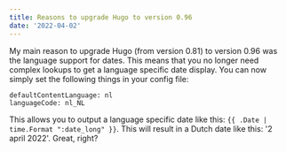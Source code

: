 ```yaml
---
title: Reasons to upgrade Hugo to version 0.96
date: '2022-04-02'
---
```


My main reason to upgrade Hugo (from version 0.81) to version 0.96 was the language support for dates. This means that you no longer need complex lookups to get a language specific date display. You can now simply set the following things in your config file:

```
defaultContentLanguage: nl
languageCode: nl_NL
```

This allows you to output a language specific date like this: `{{ .Date | time.Format ":date_long" }}`. This will result in a Dutch date like this: '2 april 2022'. Great, right?